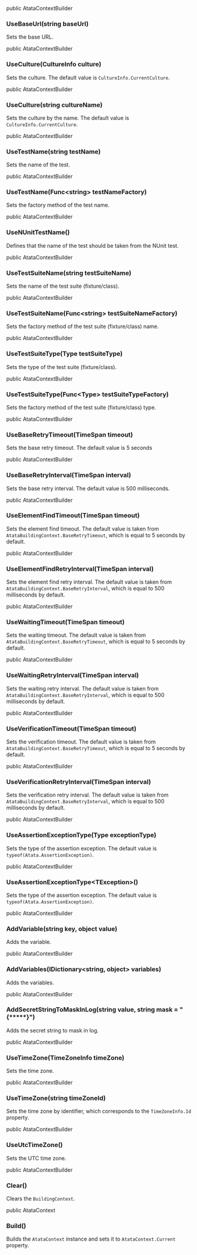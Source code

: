 <div class="member">
    <span class="head"><span class="keyword">public</span> <span class="type">AtataContextBuilder</span></span>
    <h3><span class="body">UseBaseUrl</span><span class="tail">(<span class="keyword">string</span> baseUrl)</span></h3>
</div>

Sets the base URL.

<div class="member">
    <span class="head"><span class="keyword">public</span> <span class="type">AtataContextBuilder</span></span>
    <h3><span class="body">UseCulture</span><span class="tail">(<span class="type">CultureInfo</span> culture)</span></h3>
</div>

Sets the culture. The default value is `CultureInfo.CurrentCulture`.

<div class="member">
    <span class="head"><span class="keyword">public</span> <span class="type">AtataContextBuilder</span></span>
    <h3><span class="body">UseCulture</span><span class="tail">(<span class="keyword">string</span> cultureName)</span></h3>
</div>

Sets the culture by the name. The default value is `CultureInfo.CurrentCulture`.

<div class="member">
    <span class="head"><span class="keyword">public</span> <span class="type">AtataContextBuilder</span></span>
    <h3><span class="body">UseTestName</span><span class="tail">(<span class="keyword">string</span> testName)</span></h3>
</div>

Sets the name of the test.

<div class="member">
    <span class="head"><span class="keyword">public</span> <span class="type">AtataContextBuilder</span></span>
    <h3><span class="body">UseTestName</span><span class="tail">(<span class="type">Func</span><wbr>&lt;<span class="keyword">string</span>&gt; testNameFactory)</span></h3>
</div>

Sets the factory method of the test name.

<div class="member">
    <span class="head"><span class="keyword">public</span> <span class="type">AtataContextBuilder</span></span>
    <h3><span class="body">UseNUnitTestName()</span></h3>
</div>

Defines that the name of the test should be taken from the NUnit test.

<div class="member">
    <span class="head"><span class="keyword">public</span> <span class="type">AtataContextBuilder</span></span>
    <h3><span class="body">UseTestSuiteName</span><span class="tail">(<span class="keyword">string</span> testSuiteName)</span></h3>
</div>

Sets the name of the test suite (fixture/class).

<div class="member">
    <span class="head"><span class="keyword">public</span> <span class="type">AtataContextBuilder</span></span>
    <h3><span class="body">UseTestSuiteName</span><span class="tail">(<span class="type">Func</span><wbr>&lt;<span class="keyword">string</span>&gt; testSuiteNameFactory)</span></h3>
</div>

Sets the factory method of the test suite (fixture/class) name.

<div class="member">
    <span class="head"><span class="keyword">public</span> <span class="type">AtataContextBuilder</span></span>
    <h3><span class="body">UseTestSuiteType</span><span class="tail">(<span class="type">Type</span> testSuiteType)</span></h3>
</div>

Sets the type of the test suite (fixture/class).

<div class="member">
    <span class="head"><span class="keyword">public</span> <span class="type">AtataContextBuilder</span></span>
    <h3><span class="body">UseTestSuiteType</span><span class="tail">(<span class="type">Func</span><wbr>&lt;<span class="type">Type</span>&gt; testSuiteTypeFactory)</span></h3>
</div>

Sets the factory method of the test suite (fixture/class) type.

<div class="member">
    <span class="head"><span class="keyword">public</span> <span class="type">AtataContextBuilder</span></span>
    <h3><span class="body">UseBaseRetryTimeout</span><span class="tail">(<span class="type">TimeSpan</span> timeout)</span></h3>
</div>

Sets the base retry timeout. The default value is 5 seconds

<div class="member">
    <span class="head"><span class="keyword">public</span> <span class="type">AtataContextBuilder</span></span>
    <h3><span class="body">UseBaseRetryInterval</span><span class="tail">(<span class="type">TimeSpan</span> interval)</span></h3>
</div>

Sets the base retry interval. The default value is 500 milliseconds.

<div class="member">
    <span class="head"><span class="keyword">public</span> <span class="type">AtataContextBuilder</span></span>
    <h3><span class="body">UseElementFindTimeout</span><span class="tail">(<span class="type">TimeSpan</span> timeout)</span></h3>
</div>

Sets the element find timeout.
The default value is taken from `AtataBuildingContext.BaseRetryTimeout`, which is equal to 5 seconds by default.

<div class="member">
    <span class="head"><span class="keyword">public</span> <span class="type">AtataContextBuilder</span></span>
    <h3><span class="body">UseElementFindRetryInterval</span><span class="tail">(<span class="type">TimeSpan</span> interval)</span></h3>
</div>

Sets the element find retry interval.
The default value is taken from `AtataBuildingContext.BaseRetryInterval`, which is equal to 500 milliseconds by default.

<div class="member">
    <span class="head"><span class="keyword">public</span> <span class="type">AtataContextBuilder</span></span>
    <h3><span class="body">UseWaitingTimeout</span><span class="tail">(<span class="type">TimeSpan</span> timeout)</span></h3>
</div>

Sets the waiting timeout.
The default value is taken from `AtataBuildingContext.BaseRetryTimeout`, which is equal to 5 seconds by default.

<div class="member">
    <span class="head"><span class="keyword">public</span> <span class="type">AtataContextBuilder</span></span>
    <h3><span class="body">UseWaitingRetryInterval</span><span class="tail">(<span class="type">TimeSpan</span> interval)</span></h3>
</div>

Sets the waiting retry interval.
The default value is taken from `AtataBuildingContext.BaseRetryInterval`, which is equal to 500 milliseconds by default.

<div class="member">
    <span class="head"><span class="keyword">public</span> <span class="type">AtataContextBuilder</span></span>
    <h3><span class="body">UseVerificationTimeout</span><span class="tail">(<span class="type">TimeSpan</span> timeout)</span></h3>
</div>

Sets the verification timeout.
The default value is taken from `AtataBuildingContext.BaseRetryTimeout`, which is equal to 5 seconds by default.

<div class="member">
    <span class="head"><span class="keyword">public</span> <span class="type">AtataContextBuilder</span></span>
    <h3><span class="body">UseVerificationRetryInterval</span><span class="tail">(<span class="type">TimeSpan</span> interval)</span></h3>
</div>

Sets the verification retry interval.
The default value is taken from `AtataBuildingContext.BaseRetryInterval`, which is equal to 500 milliseconds by default.

<div class="member">
    <span class="head"><span class="keyword">public</span> <span class="type">AtataContextBuilder</span></span>
    <h3><span class="body">UseAssertionExceptionType</span><span class="tail">(<span class="type">Type</span> exceptionType)</span></h3>
</div>

Sets the type of the assertion exception. The default value is `typeof(Atata.AssertionException)`.

<div class="member">
    <span class="head"><span class="keyword">public</span> <span class="type">AtataContextBuilder</span></span>
    <h3><span class="body">UseAssertionExceptionType<wbr>&lt;<span class="type">TException</span>&gt;()</span></h3>
</div>

Sets the type of the assertion exception. The default value is `typeof(Atata.AssertionException)`.

<div class="member">
    <span class="head"><span class="keyword">public</span> <span class="type">AtataContextBuilder</span></span>
    <h3><span class="body">AddVariable</span><span class="tail">(<span class="keyword">string</span> key, <span class="keyword">object</span> value)</span></h3>
</div>

Adds the variable.

<div class="member">
    <span class="head"><span class="keyword">public</span> <span class="type">AtataContextBuilder</span></span>
    <h3><span class="body">AddVariables</span><span class="tail">(<span class="type">IDictionary</span>&lt;<span class="keyword">string</span>, <span class="keyword">object</span>&gt; variables)</span></h3>
</div>

Adds the variables.

<div class="member">
    <span class="head"><span class="keyword">public</span> <span class="type">AtataContextBuilder</span></span>
    <h3><span class="body">AddSecretStringToMaskInLog</span><span class="tail">(<span class="keyword">string</span> value, <span class="keyword">string</span> mask = <span class="string">"{*****}"</span>)</span></h3>
</div>

Adds the secret string to mask in log.

<div class="member">
    <span class="head"><span class="keyword">public</span> <span class="type">AtataContextBuilder</span></span>
    <h3><span class="body">UseTimeZone</span><span class="tail">(<span class="type">TimeZoneInfo</span> timeZone)</span></h3>
</div>

Sets the time zone.

<div class="member">
    <span class="head"><span class="keyword">public</span> <span class="type">AtataContextBuilder</span></span>
    <h3><span class="body">UseTimeZone</span><span class="tail">(<span class="keyword">string</span> timeZoneId)</span></h3>
</div>

Sets the time zone by identifier, which corresponds to the `TimeZoneInfo.Id` property.

<div class="member">
    <span class="head"><span class="keyword">public</span> <span class="type">AtataContextBuilder</span></span>
    <h3><span class="body">UseUtcTimeZone</span>()</h3>
</div>

Sets the UTC time zone.

<div class="member">
    <span class="head"><span class="keyword">public</span> <span class="type">AtataContextBuilder</span></span>
    <h3><span class="body">Clear()</span></h3>
</div>

Clears the `BuildingContext`.

<div class="member">
    <span class="head"><span class="keyword">public</span> <span class="type">AtataContext</span></span>
    <h3><span class="body">Build()</span></h3>
</div>

Builds the `AtataContext` instance and sets it to `AtataContext.Current` property.